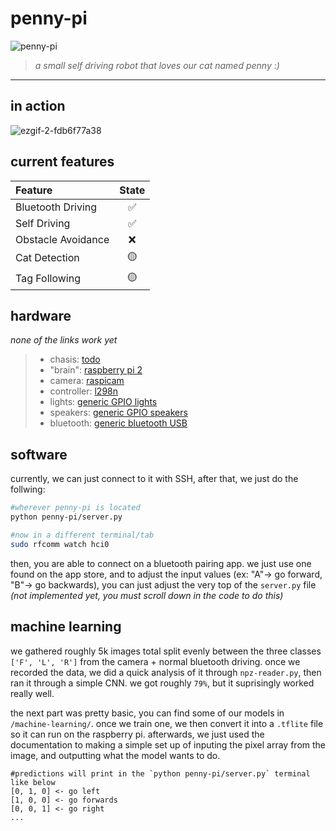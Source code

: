 # penny-pi

![penny-pi](https://user-images.githubusercontent.com/67112172/217572579-81235e0d-f52b-4efd-bf32-8ef7e7f4e625.jpg)

> *a small self driving robot that loves our cat named penny :)*


---

## in action

![ezgif-2-fdb6f77a38](https://user-images.githubusercontent.com/67112172/217573051-9ca4617f-6fbb-4e24-9cd1-37897fb8c8c2.gif)



## current features

| Feature  | State |
| :--------------- | :-----: |
| Bluetooth Driving  | ✅  |
| Self Driving  | ✅  |
| Obstacle Avoidance  | ❌ |
| Cat Detection  | 🟡 |
| Tag Following  | 🟡 |

## hardware

*none of the links work yet*

> * chasis: [todo](google.com)
> * "brain": [raspberry pi 2](google.com)
> * camera: [raspicam](google.com)
> * controller: [l298n](google.com)
> * lights: [generic GPIO lights](google.com)
> * speakers: [generic GPIO speakers](google.com)
> * bluetooth: [generic bluetooth USB](google.com)

## software

currently, we can just connect to it with SSH, after that, we just do the follwing:
```bash
#wherever penny-pi is located
python penny-pi/server.py

#now in a different terminal/tab
sudo rfcomm watch hci0
```
then, you are able to connect on a bluetooth pairing app. we just use one found on the app store, and to adjust the input values (ex: "A"-> go forward, "B"-> go backwards), you can just adjust the very top of the `server.py` file *(not implemented yet, you must scroll down in the code to do this)*

## machine learning

we gathered roughly 5k images total split evenly between the three classes `['F', 'L', 'R']` from the camera + normal bluetooth driving. once we recorded the data, we did a quick analysis of it through `npz-reader.py`, then ran it through a simple CNN. we got roughly `79%`, but it suprisingly worked really well.

the next part was pretty basic, you can find some of our models in `/machine-learning/`. once we train one, we then convert it into a `.tflite` file so it can run on the raspberry pi. afterwards, we just used the documentation to making a simple set up of inputing the pixel array from the image, and outputting what the model wants to do.

```
#predictions will print in the `python penny-pi/server.py` terminal like below
[0, 1, 0] <- go left
[1, 0, 0] <- go forwards
[0, 0, 1] <- go right
...
```


